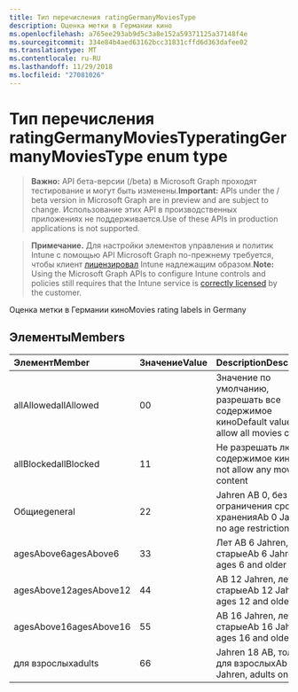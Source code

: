 ```yaml
---
title: Тип перечисления ratingGermanyMoviesType
description: Оценка метки в Германии кино
ms.openlocfilehash: a765ee293ab9d5c3a8e152a59371125a37148f4e
ms.sourcegitcommit: 334e84b4aed63162bcc31831cffd6d363dafee02
ms.translationtype: MT
ms.contentlocale: ru-RU
ms.lasthandoff: 11/29/2018
ms.locfileid: "27081026"
---
```

# <a name="ratinggermanymoviestype-enum-type"></a><span data-ttu-id="2d28f-103">Тип перечисления ratingGermanyMoviesType</span><span class="sxs-lookup"><span data-stu-id="2d28f-103">ratingGermanyMoviesType enum type</span></span>

> <span data-ttu-id="2d28f-104">**Важно:** API бета-версии (/beta) в Microsoft Graph проходят тестирование и могут быть изменены.</span><span class="sxs-lookup"><span data-stu-id="2d28f-104">**Important:** APIs under the / beta version in Microsoft Graph are in preview and are subject to change.</span></span> <span data-ttu-id="2d28f-105">Использование этих API в производственных приложениях не поддерживается.</span><span class="sxs-lookup"><span data-stu-id="2d28f-105">Use of these APIs in production applications is not supported.</span></span>

> <span data-ttu-id="2d28f-106">**Примечание.** Для настройки элементов управления и политик Intune с помощью API Microsoft Graph по-прежнему требуется, чтобы клиент [лицензировал](https://go.microsoft.com/fwlink/?linkid=839381) Intune надлежащим образом.</span><span class="sxs-lookup"><span data-stu-id="2d28f-106">**Note:** Using the Microsoft Graph APIs to configure Intune controls and policies still requires that the Intune service is [correctly licensed](https://go.microsoft.com/fwlink/?linkid=839381) by the customer.</span></span>

<span data-ttu-id="2d28f-107">Оценка метки в Германии кино</span><span class="sxs-lookup"><span data-stu-id="2d28f-107">Movies rating labels in Germany</span></span>
## <a name="members"></a><span data-ttu-id="2d28f-108">Элементы</span><span class="sxs-lookup"><span data-stu-id="2d28f-108">Members</span></span>
|<span data-ttu-id="2d28f-109">Элемент</span><span class="sxs-lookup"><span data-stu-id="2d28f-109">Member</span></span>|<span data-ttu-id="2d28f-110">Значение</span><span class="sxs-lookup"><span data-stu-id="2d28f-110">Value</span></span>|<span data-ttu-id="2d28f-111">Description</span><span class="sxs-lookup"><span data-stu-id="2d28f-111">Description</span></span>|
|:---|:---|:---|
|<span data-ttu-id="2d28f-112">allAllowed</span><span class="sxs-lookup"><span data-stu-id="2d28f-112">allAllowed</span></span>|<span data-ttu-id="2d28f-113">0</span><span class="sxs-lookup"><span data-stu-id="2d28f-113">0</span></span>|<span data-ttu-id="2d28f-114">Значение по умолчанию, разрешать все содержимое кино</span><span class="sxs-lookup"><span data-stu-id="2d28f-114">Default value, allow all movies content</span></span>|
|<span data-ttu-id="2d28f-115">allBlocked</span><span class="sxs-lookup"><span data-stu-id="2d28f-115">allBlocked</span></span>|<span data-ttu-id="2d28f-116">1</span><span class="sxs-lookup"><span data-stu-id="2d28f-116">1</span></span>|<span data-ttu-id="2d28f-117">Не разрешать любое содержимое кино</span><span class="sxs-lookup"><span data-stu-id="2d28f-117">Do not allow any movies content</span></span>|
|<span data-ttu-id="2d28f-118">Общие</span><span class="sxs-lookup"><span data-stu-id="2d28f-118">general</span></span>|<span data-ttu-id="2d28f-119">2</span><span class="sxs-lookup"><span data-stu-id="2d28f-119">2</span></span>|<span data-ttu-id="2d28f-120">Jahren AB 0, без ограничения срока хранения</span><span class="sxs-lookup"><span data-stu-id="2d28f-120">Ab 0 Jahren, no age restrictions</span></span>|
|<span data-ttu-id="2d28f-121">agesAbove6</span><span class="sxs-lookup"><span data-stu-id="2d28f-121">agesAbove6</span></span>|<span data-ttu-id="2d28f-122">3</span><span class="sxs-lookup"><span data-stu-id="2d28f-122">3</span></span>|<span data-ttu-id="2d28f-123">Лет AB 6 Jahren, 6 и старые</span><span class="sxs-lookup"><span data-stu-id="2d28f-123">Ab 6 Jahren, ages 6 and older</span></span>|
|<span data-ttu-id="2d28f-124">agesAbove12</span><span class="sxs-lookup"><span data-stu-id="2d28f-124">agesAbove12</span></span>|<span data-ttu-id="2d28f-125">4</span><span class="sxs-lookup"><span data-stu-id="2d28f-125">4</span></span>|<span data-ttu-id="2d28f-126">AB 12 Jahren, лет 12 и старые</span><span class="sxs-lookup"><span data-stu-id="2d28f-126">Ab 12 Jahren, ages 12 and older</span></span>|
|<span data-ttu-id="2d28f-127">agesAbove16</span><span class="sxs-lookup"><span data-stu-id="2d28f-127">agesAbove16</span></span>|<span data-ttu-id="2d28f-128">5</span><span class="sxs-lookup"><span data-stu-id="2d28f-128">5</span></span>|<span data-ttu-id="2d28f-129">AB 16 Jahren, лет 16 и старые</span><span class="sxs-lookup"><span data-stu-id="2d28f-129">Ab 16 Jahren, ages 16 and older</span></span>|
|<span data-ttu-id="2d28f-130">для взрослых</span><span class="sxs-lookup"><span data-stu-id="2d28f-130">adults</span></span>|<span data-ttu-id="2d28f-131">6</span><span class="sxs-lookup"><span data-stu-id="2d28f-131">6</span></span>|<span data-ttu-id="2d28f-132">Jahren 18 AB, только для взрослых</span><span class="sxs-lookup"><span data-stu-id="2d28f-132">Ab 18 Jahren, adults only</span></span>|





